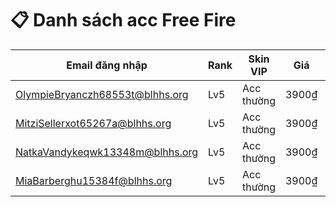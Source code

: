 # 📋 Danh sách acc Free Fire

| Email đăng nhập | Rank | Skin VIP | Giá | Trạng thái |
|------------------|------|-----------|------|------------|
| OlympieBryanczh68553t@blhhs.org | Lv5 | Acc thường | 3900₫ | ✅ Còn |
| MitziSellerxot65267a@blhhs.org | Lv5 | Acc thường | 3900₫ | ✅ Còn |
| NatkaVandykeqwk13348m@blhhs.org | Lv5 | Acc thường | 3900₫ | ✅ Còn |
| MiaBarberghu15384f@blhhs.org | Lv5 | Acc thường | 3900₫ | ✅ Còn |
